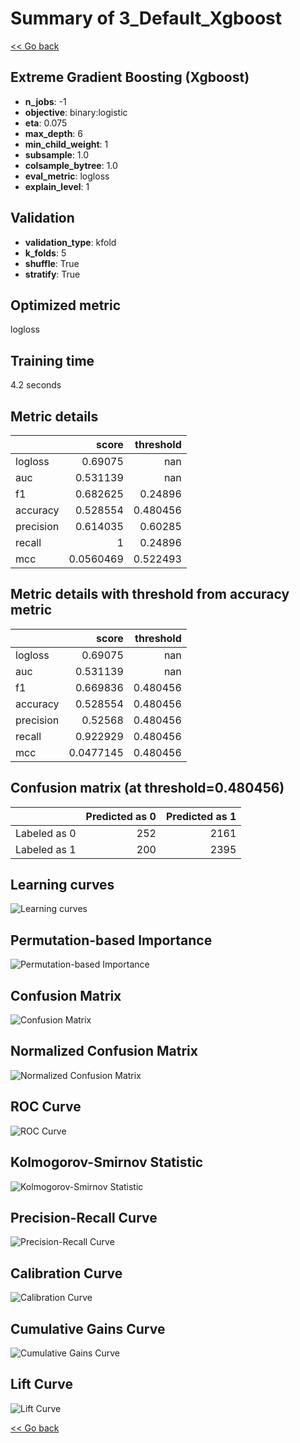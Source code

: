# Summary of 3_Default_Xgboost

[<< Go back](../README.md)


## Extreme Gradient Boosting (Xgboost)
- **n_jobs**: -1
- **objective**: binary:logistic
- **eta**: 0.075
- **max_depth**: 6
- **min_child_weight**: 1
- **subsample**: 1.0
- **colsample_bytree**: 1.0
- **eval_metric**: logloss
- **explain_level**: 1

## Validation
 - **validation_type**: kfold
 - **k_folds**: 5
 - **shuffle**: True
 - **stratify**: True

## Optimized metric
logloss

## Training time

4.2 seconds

## Metric details
|           |     score |   threshold |
|:----------|----------:|------------:|
| logloss   | 0.69075   |  nan        |
| auc       | 0.531139  |  nan        |
| f1        | 0.682625  |    0.24896  |
| accuracy  | 0.528554  |    0.480456 |
| precision | 0.614035  |    0.60285  |
| recall    | 1         |    0.24896  |
| mcc       | 0.0560469 |    0.522493 |


## Metric details with threshold from accuracy metric
|           |     score |   threshold |
|:----------|----------:|------------:|
| logloss   | 0.69075   |  nan        |
| auc       | 0.531139  |  nan        |
| f1        | 0.669836  |    0.480456 |
| accuracy  | 0.528554  |    0.480456 |
| precision | 0.52568   |    0.480456 |
| recall    | 0.922929  |    0.480456 |
| mcc       | 0.0477145 |    0.480456 |


## Confusion matrix (at threshold=0.480456)
|              |   Predicted as 0 |   Predicted as 1 |
|:-------------|-----------------:|-----------------:|
| Labeled as 0 |              252 |             2161 |
| Labeled as 1 |              200 |             2395 |

## Learning curves
![Learning curves](learning_curves.png)

## Permutation-based Importance
![Permutation-based Importance](permutation_importance.png)
## Confusion Matrix

![Confusion Matrix](confusion_matrix.png)


## Normalized Confusion Matrix

![Normalized Confusion Matrix](confusion_matrix_normalized.png)


## ROC Curve

![ROC Curve](roc_curve.png)


## Kolmogorov-Smirnov Statistic

![Kolmogorov-Smirnov Statistic](ks_statistic.png)


## Precision-Recall Curve

![Precision-Recall Curve](precision_recall_curve.png)


## Calibration Curve

![Calibration Curve](calibration_curve_curve.png)


## Cumulative Gains Curve

![Cumulative Gains Curve](cumulative_gains_curve.png)


## Lift Curve

![Lift Curve](lift_curve.png)



[<< Go back](../README.md)
